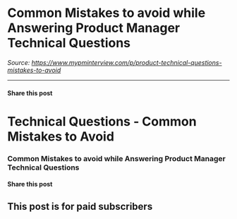 # Common Mistakes to avoid while Answering Product Manager Technical Questions

*Source: https://www.mypminterview.com/p/product-technical-questions-mistakes-to-avoid*

---

#### Share this post

# Technical Questions - Common Mistakes to Avoid

### Common Mistakes to avoid while Answering Product Manager Technical Questions

#### Share this post

## This post is for paid subscribers

